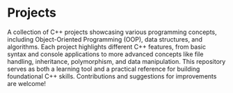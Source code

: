 # Projects
A collection of C++ projects showcasing various programming concepts, including Object-Oriented Programming (OOP), data structures, and algorithms. Each project highlights different C++ features, from basic syntax and console applications to more advanced concepts like file handling, inheritance, polymorphism, and data manipulation. This repository serves as both a learning tool and a practical reference for building foundational C++ skills. Contributions and suggestions for improvements are welcome!
